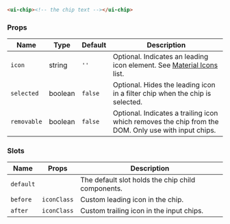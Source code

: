 ```html
<ui-chip><!-- the chip text --></ui-chip>
```

### Props

| Name        | Type    | Default | Description                                                                                         |
| ----------- | ------- | ------- | --------------------------------------------------------------------------------------------------- |
| `icon`      | string  | `''`    | Optional. Indicates an leading icon element. See [Material Icons](/#/icons) list.                   |
| `selected`  | boolean | `false` | Optional. Hides the leading icon in a filter chip when the chip is selected.                        |
| `removable` | boolean | `false` | Optional. Indicates a trailing icon which removes the chip from the DOM. Only use with input chips. |

### Slots

| Name      | Props       | Description                                       |
| --------- | ----------- | ------------------------------------------------- |
| `default` |             | The default slot holds the chip child components. |
| `before`  | `iconClass` | Custom leading icon in the chip.                  |
| `after`   | `iconClass` | Custom trailing icon in the input chips.          |

